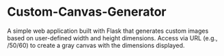 # Custom-Canvas-Generator
A simple web application built with Flask that generates custom images based on user-defined width and height dimensions. Access via URL (e.g., /50/60) to create a gray canvas with the dimensions displayed.
